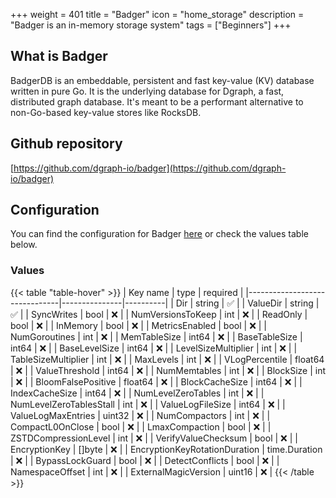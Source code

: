 +++
weight = 401
title = "Badger"
icon = "home_storage"
description = "Badger is an in-memory storage system"
tags = ["Beginners"]
+++

## What is Badger
BadgerDB is an embeddable, persistent and fast key-value (KV) database written in pure Go. It is the underlying database for Dgraph, a fast, distributed graph database. It's meant to be a performant alternative to non-Go-based key-value stores like RocksDB.

## Github repository
[https://github.com/dgraph-io/badger](https://github.com/dgraph-io/badger)

## Configuration
You can find the configuration for Badger [here](https://github.com/dgraph-io/badger/blob/main/options.go#L44) or check the values table below.

### Values
{{< table "table-hover" >}}
| Key name                      | type          | required |
|-------------------------------|---------------|----------|
| Dir                           | string        | ✅       |
| ValueDir                      | string        | ✅       |
| SyncWrites                    | bool          | ❌       |
| NumVersionsToKeep             | int           | ❌       |
| ReadOnly                      | bool          | ❌       |
| InMemory                      | bool          | ❌       |
| MetricsEnabled                | bool          | ❌       |
| NumGoroutines                 | int           | ❌       |
| MemTableSize                  | int64         | ❌       |
| BaseTableSize                 | int64         | ❌       |
| BaseLevelSize                 | int64         | ❌       |
| LevelSizeMultiplier           | int           | ❌       |
| TableSizeMultiplier           | int           | ❌       |
| MaxLevels                     | int           | ❌       |
| VLogPercentile                | float64       | ❌       |
| ValueThreshold                | int64         | ❌       |
| NumMemtables                  | int           | ❌       |
| BlockSize                     | int           | ❌       |
| BloomFalsePositive            | float64       | ❌       |
| BlockCacheSize                | int64         | ❌       |
| IndexCacheSize                | int64         | ❌       |
| NumLevelZeroTables            | int           | ❌       |
| NumLevelZeroTablesStall       | int           | ❌       |
| ValueLogFileSize              | int64         | ❌       |
| ValueLogMaxEntries            | uint32        | ❌       |
| NumCompactors                 | int           | ❌       |
| CompactL0OnClose              | bool          | ❌       |
| LmaxCompaction                | bool          | ❌       |
| ZSTDCompressionLevel          | int           | ❌       |
| VerifyValueChecksum           | bool          | ❌       |
| EncryptionKey                 | []byte        | ❌       |
| EncryptionKeyRotationDuration | time.Duration | ❌       |
| BypassLockGuard               | bool          | ❌       |
| DetectConflicts               | bool          | ❌       |
| NamespaceOffset               | int           | ❌       |
| ExternalMagicVersion          | uint16        | ❌       |
{{< /table >}}
